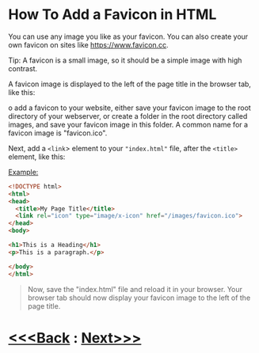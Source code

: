 # How To Add a Favicon in HTML
You can use any image you like as your favicon. You can also create your own favicon on sites like https://www.favicon.cc.

Tip: A favicon is a small image, so it should be a simple image with high contrast.

A favicon image is displayed to the left of the page title in the browser tab, like this:

o add a favicon to your website, either save your favicon image to the root directory of your webserver, or create a folder in the root directory called images, and save your favicon image in this folder. A common name for a favicon image is "favicon.ico".

Next, add a `<link`> element to your `"index.html"` file, after the `<title>` element, like this:

[Example:](examle.html)

```html
<!DOCTYPE html>
<html>
<head>
  <title>My Page Title</title>
  <link rel="icon" type="image/x-icon" href="/images/favicon.ico">
</head>
<body>

<h1>This is a Heading</h1>
<p>This is a paragraph.</p>

</body>
</html>
```

> Now, save the "index.html" file and reload it in your browser. Your browser tab should now display your favicon image to the left of the page title.

# [<<<Back](../12_images/image.md) : [Next>>>](../14_Tables/table.md)